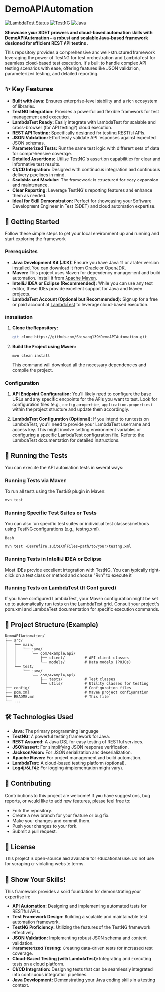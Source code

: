 # DemoAPIAutomation

[![LambdaTest Status](https://img.shields.io/badge/LambdaTest-Passing-brightgreen?style=flat-square&logo=lambdatest)](YOUR_LAMBDATEST_BUILD_URL_HERE)
[![TestNG](https://img.shields.io/badge/TestNG-v7.x-blueviolet?style=flat-square&logo=testng)](https://testng.org/)
[![Java](https://img.shields.io/badge/Java-11+-orange?style=flat-square&logo=openjdk)](https://www.oracle.com/java/)

**Showcase your SDET prowess and cloud-based automation skills with DemoAPIAutomation – a robust and scalable Java-based framework designed for efficient REST API testing.**

This repository provides a comprehensive and well-structured framework leveraging the power of TestNG for test orchestration and LambdaTest for seamless cloud-based test execution. It's built to handle complex API testing scenarios with ease, offering features like JSON validation, parameterized testing, and detailed reporting.

## ✨ Key Features

* **Built with Java:** Ensures enterprise-level stability and a rich ecosystem of libraries.
* **TestNG Integration:** Provides a powerful and flexible framework for test management and execution.
* **LambdaTest Ready:** Easily integrate with LambdaTest for scalable and cross-browser (for API testing?) cloud execution.
* **REST API Testing:** Specifically designed for testing RESTful APIs.
* **JSON Validation:** Effortlessly validate API responses against expected JSON schemas.
* **Parameterized Tests:** Run the same test logic with different sets of data for comprehensive coverage.
* **Detailed Assertions:** Utilize TestNG's assertion capabilities for clear and informative test results.
* **CI/CD Integration:** Designed with continuous integration and continuous delivery pipelines in mind.
* **Scalable and Modular:** The framework is structured for easy expansion and maintenance.
* **Clear Reporting:** Leverage TestNG's reporting features and enhance them as needed.
* **Ideal for Skill Demonstration:** Perfect for showcasing your Software Development Engineer in Test (SDET) and cloud automation expertise.

## 🚀 Getting Started

Follow these simple steps to get your local environment up and running and start exploring the framework.

### Prerequisites

* **Java Development Kit (JDK):** Ensure you have Java 11 or a later version installed. You can download it from [Oracle](https://www.oracle.com/java/technologies/javase-downloads.html) or [OpenJDK](https://openjdk.java.net/).
* **Maven:** This project uses Maven for dependency management and build automation. Install it from [Apache Maven](https://maven.apache.org/download.cgi).
* **IntelliJ IDEA or Eclipse (Recommended):** While you can use any text editor, these IDEs provide excellent support for Java and Maven projects.
* **LambdaTest Account (Optional but Recommended):** Sign up for a free or paid account at [LambdaTest](https://www.lambdatest.com/) to leverage cloud-based execution.

### Installation

1.  **Clone the Repository:**
    ```bash
    git clone https://github.com/Shivang139/DemoAPIAutomation.git
    ```

2.  **Build the Project using Maven:**
    ```bash
    mvn clean install
    ```
    This command will download all the necessary dependencies and compile the project.

### Configuration

1.  **API Endpoint Configuration:** You'll likely need to configure the base URLs and any specific endpoints for the APIs you want to test. Look for configuration files (e.g., `config.properties`, `application.properties`) within the project structure and update them accordingly.

2.  **LambdaTest Configuration (Optional):** If you intend to run tests on LambdaTest, you'll need to provide your LambdaTest username and access key. This might involve setting environment variables or configuring a specific LambdaTest configuration file. Refer to the LambdaTest documentation for detailed instructions.

## 🧪 Running the Tests

You can execute the API automation tests in several ways:

### Running Tests via Maven

To run all tests using the TestNG plugin in Maven:

```bash
mvn test
```
### Running Specific Test Suites or Tests
You can also run specific test suites or individual test classes/methods using TestNG configurations (e.g., testng.xml).
```
Bash

mvn test -Dsurefire.suiteXmlFiles=path/to/your/testng.xml
```
### Running Tests in IntelliJ IDEA or Eclipse
Most IDEs provide excellent integration with TestNG. You can typically right-click on a test class or method and choose "Run" to execute it.

### Running Tests on LambdaTest (If Configured)
If you have configured LambdaTest, your Maven configuration might be set up to automatically run tests on the LambdaTest grid. Consult your project's pom.xml and LambdaTest documentation for specific execution commands.

## 📂 Project Structure (Example)
```
DemoAPIAutomation/
├── src/
│   ├── main/
│   │   └── java/
│   │       └── com/example/api/
│   │           ├── client/         # API client classes
│   │           └── models/         # Data models (POJOs)
│   └── test/
│       └── java/
│           └── com/example/api/
│               ├── tests/          # Test classes
│               └── utils/          # Utility classes for testing
├── config/                         # Configuration files
├── pom.xml                         # Maven project configuration
├── README.md                       # This file
└── ...
```

## 🛠️ Technologies Used
* **Java:** The primary programming language.
* **TestNG:** A powerful testing framework for Java.
* **REST Assured:** A Java DSL for easy testing of RESTful services.
* **JSONassert:** For simplifying JSON response verification.
* **Jackson/Gson:** For JSON serialization and deserialization.
* **Apache Maven:** For project management and build automation.
* **LambdaTest:** A cloud-based testing platform (optional).
* **Log4j/SLF4j:** For logging (implementation might vary).
## 🤝 Contributing
Contributions to this project are welcome! If you have suggestions, bug reports, or would like to add new features, please feel free to:

* Fork the repository.
* Create a new branch for your feature or bug fix.
* Make your changes and commit them.
* Push your changes to your fork.
* Submit a pull request.
## 📄 License
This project is open-source and available for educational use. Do not use for scraping or violating website terms.

## 🎉 Show Your Skills!
This framework provides a solid foundation for demonstrating your expertise in:

* **API Automation:** Designing and implementing automated tests for RESTful APIs.
* **Test Framework Design:** Building a scalable and maintainable test automation framework.
* **TestNG Proficiency:** Utilizing the features of the TestNG framework effectively.
* **JSON Validation:** Implementing robust JSON schema and content validation.
* **Parameterized Testing:** Creating data-driven tests for increased test coverage.
* **Cloud-Based Testing (with LambdaTest):** Integrating and executing tests on a cloud platform.
* **CI/CD Integration:** Designing tests that can be seamlessly integrated into continuous integration pipelines.
* **Java Development:** Demonstrating your Java coding skills in a testing context.
